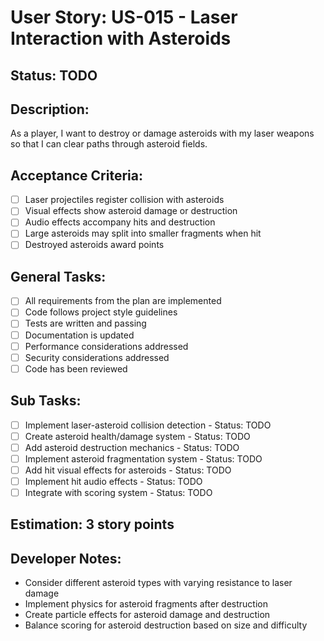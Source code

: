 # User Story: US-015 - Laser Interaction with Asteroids

## Status: TODO

## Description:

As a player, I want to destroy or damage asteroids with my laser weapons so that I can clear paths through asteroid fields.

## Acceptance Criteria:

- [ ] Laser projectiles register collision with asteroids
- [ ] Visual effects show asteroid damage or destruction
- [ ] Audio effects accompany hits and destruction
- [ ] Large asteroids may split into smaller fragments when hit
- [ ] Destroyed asteroids award points

## General Tasks:

- [ ] All requirements from the plan are implemented
- [ ] Code follows project style guidelines
- [ ] Tests are written and passing
- [ ] Documentation is updated
- [ ] Performance considerations addressed
- [ ] Security considerations addressed
- [ ] Code has been reviewed

## Sub Tasks:

- [ ] Implement laser-asteroid collision detection - Status: TODO
- [ ] Create asteroid health/damage system - Status: TODO
- [ ] Add asteroid destruction mechanics - Status: TODO
- [ ] Implement asteroid fragmentation system - Status: TODO
- [ ] Add hit visual effects for asteroids - Status: TODO
- [ ] Implement hit audio effects - Status: TODO
- [ ] Integrate with scoring system - Status: TODO

## Estimation: 3 story points

## Developer Notes:

- Consider different asteroid types with varying resistance to laser damage
- Implement physics for asteroid fragments after destruction
- Create particle effects for asteroid damage and destruction
- Balance scoring for asteroid destruction based on size and difficulty
